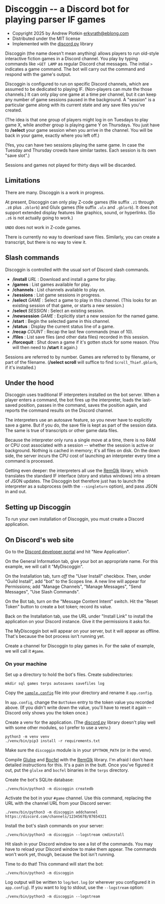 # Discoggin -- a Discord bot for playing parser IF games

- Copyright 2025 by Andrew Plotkin <erkyrath@eblong.com>
- Distributed under the MIT license
- Implemented with the [discord.py][] library

[discord.py]: https://github.com/Rapptz/discord.py/

Discoggin (the name doesn't mean anything) allows players to run old-style interactive fiction games in a Discord channel. You play by typing commands like `>GET LAMP` as regular Discord chat messages. The initial `>` indicates a game command. The bot will carry out the command and respond with the game's output.

Discoggin is configured to run on specific Discord channels, which are assumed to be dedicated to playing IF. (Non-players can mute the those channels.) It can only play one game at a time per channel, but it can keep any number of game sessions paused in the background. A "session" is a particular game along with its current state and any save files you've created.

(The idea is that one group of players might log in on Tuesdays to play game X, while another group is playing game Y on Thursdays. You just have to **/select** your game session when you arrive in the channel. You will be back in your game, exactly where you left off.)

(Yes, you can have two sessions playing the same game. In case the Tuesday and Thursday crowds have similar tastes. Each session is its own "save slot".)

Sessions and games not played for thirty days will be discarded.

## Limitations

There are many. Discoggin is a work in progress.

At present, Discoggin can only play Z-code games (file suffix `.z1` through `.z8` plus `.zblorb`) and Glulx games (file suffix `.ulx` and `.gblorb`). It does not support extended display features like graphics, sound, or hyperlinks. (So `.z6` is not actually going to work.)

`UNDO` does not work in Z-code games.

There is currently no way to download save files. Similarly, you can create a transcript, but there is no way to view it.

## Slash commands

Discoggin is controlled with the usual sort of Discord slash commands.

- **/install** _URL_ : Download and install a game for play.
- **/games** : List games available for play.
- **/channels** : List channels available to play on.
- **/sessions** : List game sessions in progress.
- **/select** _GAME_ : Select a game to play in this channel. (This looks for an existing session of that game, or starts a new session.)
- **/select** _SESSION_ : Select an existing session.
- **/newsession** _GAME_ : Explicitly start a new session for the named game.
- **/start** : Begin the selected game in this channel.
- **/status** : Display the current status line of a game.
- **/recap** _COUNT_ : Recap the last few commands (max of 10).
- **/files** : List save files (and other data files) recorded in this session.
- **/forcequit** : Shut down a game if it's gotten stuck for some reason. (You will then need to **/start** it again.)

Sessions are referred to by number. Games are referred to by filename, or part of the filename. (**/select scroll** will suffice to find `Scroll_Thief.gblorb`, if it's installed.)

## Under the hood

Discoggin uses traditional IF interpreters installed on the bot server. When a player enters a command, the bot fires up the interpreter, loads the last-saved position, passes in the command, saves the position again, and reports the command results on the Discord channel.

The interpreters use an autosave feature, so you never have to explicitly save a game. But if you do, the save file is kept as part of the session data. The same is true of transcripts or other game data files.

Because the interpreter only runs a single move at a time, there is no RAM or CPU cost associated with a session -- whether the session is active or background. Nothing is cached in memory; it's all files on disk. On the down side, the server incurs the CPU cost of launching an interpreter every time a command is processed.

Getting even deeper: the interpreters all use the [RemGlk][] library, which translates the standard IF interface (story and status windows) into a stream of JSON updates. The Discoggin bot therefore just has to launch the interpreter as a subprocess (with the `--singleturn` option), and pass JSON in and out.

[RemGlk]: https://github.com/erkyrath/remglk

## Setting up Discoggin

To run your own installation of Discoggin, you must create a Discord application.

## On Discord's web site

Go to the [Discord developer portal][discorddev] and hit "New Application".

[discorddev]: https://discord.com/developers/applications

On the General Information tab, give your bot an appropriate name. For this example, we will call it "MyDiscoggin".

On the Installation tab, turn *off* the "User Install" checkbox. Then, under "Guild Install", add "bot" to the Scopes line. A new line will appear for Permissions; add "Manage Channels", "Manage Messages", "Send Messages", "Use Slash Commands".

On the Bot tab, turn *on* the "Message Content Intent" switch. Hit the "Reset Token" button to create a bot token; record its value.

Back on the Installation tab, use the URL under "Install Link" to install the application on your Discord instance. Give it the permissions it asks for.

The MyDiscoggin bot will appear on your server, but it will appear as offline. That's because the bot process isn't running yet.

Create a channel for Discoggin to play games in. For the sake of example, we will call it `#game`.

### On your machine

Set up a directory to hold the bot's files. Create subdirectories:

	mkdir sql games terps autosaves savefiles log

Copy the [`sample.config`](./sample.config) file into your directory and rename it `app.config`.

In `app.config`, change the `BotToken` entry to the token value you recorded above. (If you didn't write down the value, you'll have to reset it again -- Discord only shows you the token once.)

Create a venv for the application. (The [discord.py][] library doesn't play well with some other modules, so I prefer to use a venv.)

	python3 -m venv venv
	./venv/bin/pip3 install -r requirements.txt

Make sure the `discoggin` module is in your `$PYTHON_PATH` (or in the venv).

Compile [Glulxe][] and [Bocfel][] with the [RemGlk][] library. I'm afraid I don't have detailed instructions for this. It's a pain in the butt. Once you've figured it out, put the `glulxe` and `bocfel` binaries in the `terps` directory.

[Glulxe]: https://github.com/erkyrath/glulxe
[Bocfel]: https://github.com/erkyrath/bocfel

Create the bot's SQLite database:

	./venv/bin/python3 -m discoggin createdb

Activate the bot in your `#game` channel. Use this command, replacing the URL with the channel URL from your Discord server:

	./venv/bin/python3 -m discoggin addchannel https://discord.com/channels/12345678/87654321

Install the bot's slash commands on your server:

	./venv/bin/python3 -m discoggin --logstream cmdinstall

Hit slash in your Discord window to see a list of the commands. You may have to reload your Discord window to make them appear. The commands won't work yet, though, because the bot isn't running.

Time to do that! This command will start the bot:

	./venv/bin/python3 -m discoggin

Log output will be written to `log/bot.log` (or wherever you configured it in `app.config`). If you want to log to stdout, use the `--logstream` option:

	./venv/bin/python3 -m discoggin --logstream

